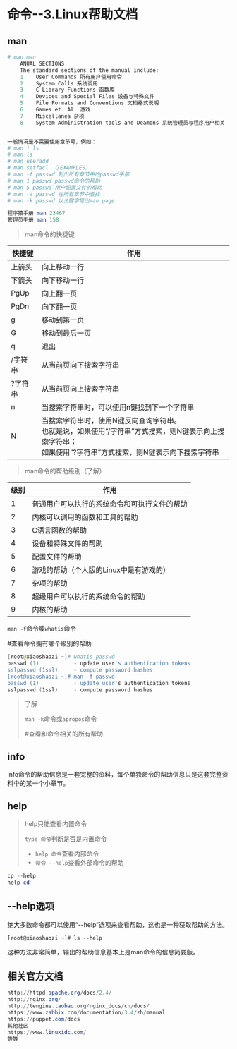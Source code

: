 # 命令--3.Linux帮助文档



## man

```powershell
# man man
    ANUAL SECTIONS
    The standard sections of the manual include:
    1    User Commands 所有用户使用命令
    2    System Calls 系统调用
    3    C Library Functions 函数库
    4    Devices and Special Files 设备与特殊文件
    5    File Formats and Conventions 文档格式说明
    6    Games et. Al. 游戏
    7    Miscellanea 杂项
    8    System Administration tools and Deamons 系统管理员与程序用户相关


一般情况是不需要使用章节号，例如：
# man 1 ls
# man ls
# man useradd
# man setfacl （/EXAMPLES）
# man -f passwd 列出所有章节中的passwd手册
# man 1 passwd passwd命令的帮助
# man 5 passwd 用户配置文件的帮助
# man -a passwd 在所有章节中查找
# man -k passwd 以关键字导出man page

程序猿手册 man 23467
管理员手册 man 158
```

>  man命令的快捷键

| 快捷键  | 作用                                                         |
| ------- | ------------------------------------------------------------ |
| 上箭头  | 向上移动一行                                                 |
| 下箭头  | 向下移动一行                                                 |
| PgUp    | 向上翻一页                                                   |
| PgDn    | 向下翻一页                                                   |
| g       | 移动到第一页                                                 |
| G       | 移动到最后一页                                               |
| q       | 退出                                                         |
| /字符串 | 从当前页向下搜索字符串                                       |
| ?字符串 | 从当前页向上搜索字符串                                       |
| n       | 当搜索字符串时，可以使用n键找到下一个字符串                  |
| N       | 当搜索字符串时，使用N键反向查询字符串。<br />也就是说，如果使用“/字符串”方式搜索，则N键表示向上搜索字符串；<br />如果使用“?字符串”方式搜索，则N键表示向下搜索字符串 |

>  man命令的帮助级别（了解）

| 级别 | 作用                                         |
| ---- | -------------------------------------------- |
| 1    | 普通用户可以执行的系统命令和可执行文件的帮助 |
| 2    | 内核可以调用的函数和工具的帮助               |
| 3    | C语言函数的帮助                              |
| 4    | 设备和特殊文件的帮助                         |
| 5    | 配置文件的帮助                               |
| 6    | 游戏的帮助（个人版的Linux中是有游戏的）      |
| 7    | 杂项的帮助                                   |
| 8    | 超级用户可以执行的系统命令的帮助             |
| 9    | 内核的帮助                                   |



`man -f`命令或`whatis`命令

\#查看命令拥有哪个级别的帮助

```powershell
[root@xiaoshaozi ~]# whatis passwd
passwd (1)           - update user's authentication tokens
sslpasswd (1ssl)     - compute password hashes
[root@xiaoshaozi ~]# man -f passwd
passwd (1)           - update user's authentication tokens
sslpasswd (1ssl)     - compute password hashes
```



> 了解
>
> `man -k`命令或`apropos`命令
>
> #查看和命令相关的所有帮助



## info

info命令的帮助信息是一套完整的资料，每个单独命令的帮助信息只是这套完整资料中的某一个小章节。



## help

> help只能查看内置命令
>
> `type 命令`判断是否是内置命令
>
> - `help 命令`查看内部命令
> - `命令 --help`查看外部命令的帮助

```powershell
cp --help
help cd
```

## --help选项

绝大多数命令都可以使用“--help”选项来查看帮助，这也是一种获取帮助的方法。

```
[root@xiaoshaozi ~]# ls --help
```

这种方法非常简单，输出的帮助信息基本上是man命令的信息简要版。

## 相关官方文档

```powershell
http://httpd.apache.org/docs/2.4/
http://nginx.org/
http://tengine.taobao.org/nginx_docs/cn/docs/
https://www.zabbix.com/documentation/3.4/zh/manual
https://puppet.com/docs
其他社区
https://www.linuxidc.com/
等等
```
